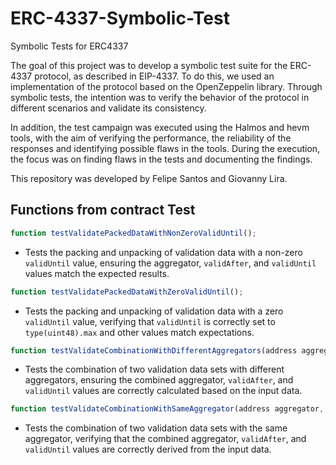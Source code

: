 # ERC-4337-Symbolic-Test
Symbolic Tests for ERC4337

The goal of this project was to develop a symbolic test suite for the ERC-4337 protocol, as described in EIP-4337. To do this, we used an implementation of the protocol based on the OpenZeppelin library. Through symbolic tests, the intention was to verify the behavior of the protocol in different scenarios and validate its consistency.

In addition, the test campaign was executed using the Halmos and hevm tools, with the aim of verifying the performance, the reliability of the responses and identifying possible flaws in the tools. During the execution, the focus was on finding flaws in the tests and documenting the findings.

This repository was developed by Felipe Santos and Giovanny Lira.

## Functions from contract Test

```js
function testValidatePackedDataWithNonZeroValidUntil();
```
- Tests the packing and unpacking of validation data with a non-zero `validUntil` value, ensuring the aggregator, `validAfter`, and `validUntil` values match the expected results.

```js
function testValidatePackedDataWithZeroValidUntil();
```

- Tests the packing and unpacking of validation data with a zero `validUntil` value, verifying that `validUntil` is correctly set to `type(uint48).max` and other values match expectations.

```js
function testValidateCombinationWithDifferentAggregators(address aggregator1, address aggregator2, uint48 validAfter1, uint48 validUntil1, uint48 validAfter2, uint48 validUntil2);
```
- Tests the combination of two validation data sets with different aggregators, ensuring the combined aggregator, `validAfter`, and `validUntil` values are correctly calculated based on the input data.

```js
function testValidateCombinationWithSameAggregator(address aggregator, uint48 validAfter1, uint48 validUntil1, uint48 validAfter2, uint48 validUntil2);
```
- Tests the combination of two validation data sets with the same aggregator, verifying that the combined aggregator, `validAfter`, and `validUntil` values are correctly derived from the input data.